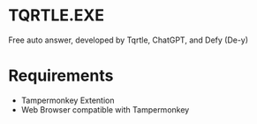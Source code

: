 # TQRTLE.EXE
Free auto answer, developed by Tqrtle, ChatGPT, and Defy (De-y)

# Requirements
- Tampermonkey Extention
- Web Browser compatible with Tampermonkey
